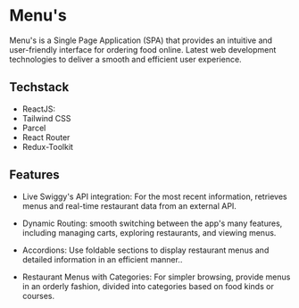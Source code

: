 
# Menu's

Menu's is a Single Page Application (SPA) that provides an intuitive and user-friendly interface for ordering food online. Latest web development technologies to deliver a smooth and efficient user experience.


## Techstack

 - ReactJS:
 - Tailwind CSS
 - Parcel
 - React Router
 - Redux-Toolkit 

## Features

- Live Swiggy's API integration: For the most recent information, retrieves menus and real-time restaurant data from an external API.

- Dynamic Routing: smooth switching between the app's many features, including managing carts, exploring restaurants, and viewing menus.

- Accordions: Use foldable sections to display restaurant menus and detailed information in an efficient manner..

- Restaurant Menus with Categories: For simpler browsing, provide menus in an orderly fashion, divided into categories based on food kinds or courses.
